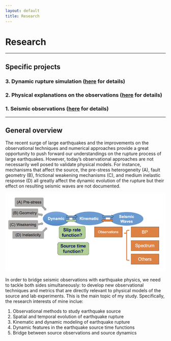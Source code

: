 ```yaml
---
layout: default
title: Research
---
```


# Research
----
## Specific projects

### 3. Dynamic rupture simulation ([here](/pages/simulations.html) for details)
### 2. Physical explanations on the observations ([here](/pages/explanations.html) for details)
### 1. Seismic observations ([here](/pages/observations.html) for details)

----
## General overview

The recent surge of large earthquakes and the improvements on the observational techniques and numerical approaches provide a great opportunity to push forward our understandings on the rupture process of large earthquakes. However, today’s observational approaches are not necessarily well posed to validate physical models. For instance, mechanisms that affect the source, the pre-stress heterogeneity (A), fault geometry (B), frictional weakening mechanisms (C), and medium inelastic response (D) all greatly affect the dynamic evolution of the rupture but their effect on resulting seismic waves are not documented.

![PhD work](/assets/phd_workflow.png)

In order to bridge seismic observations with earthquake physics, we need to tackle both sides simultaneously: to develop new observational techniques and metrics that are directly relevant to physical models of the source and lab experiments. This is the main topic of my study. Specifically, the research interests of mine inclue: 

1. Observational methods to study earthquake source
2. Spatial and temporal evolution of earthquake rupture
3. Kinematic and dynamic modeling of earthquake rupture
4. Dynamic features in the earthquake source time functions
5. Bridge between source observations and source dynamics

